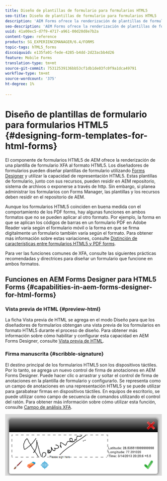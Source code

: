```yaml
---
title: Diseño de plantillas de formulario para formularios HTML5
seo-title: Diseño de plantillas de formulario para formularios HTML5
description: 'AEM Forms ofrece la renderización de plantillas de formulario XFA en formato HTML5. Los diseñadores de formularios pueden diseñar plantillas de formulario con Designer y utilizar la capacidad de representación HTML5. '
seo-description: 'AEM Forms ofrece la renderización de plantillas de formulario XFA en formato HTML5. Los diseñadores de formularios pueden diseñar plantillas de formulario con Designer y utilizar la capacidad de representación HTML5. '
uuid: 41a00ec5-d7f9-4717-a961-00d20d8e7b2a
content-type: reference
products: SG_EXPERIENCEMANAGER/6.4/FORMS
topic-tags: hTML5_forms
discoiquuid: e135fa01-fede-4285-b4dd-2d23acbb4d26
feature: Mobile Forms
translation-type: tm+mt
source-git-commit: 75312539136bb53cf1db1de03fc0f9a1dca49791
workflow-type: tm+mt
source-wordcount: '375'
ht-degree: 1%

---
```



# Diseño de plantillas de formulario para formularios HTML5 {#designing-form-templates-for-html-forms}

El componente de formularios HTML5 de AEM ofrece la renderización de una plantilla de formulario XFA al formato HTML5. Los diseñadores de formularios pueden diseñar plantillas de formulario utilizando [Forms Designer](https://www.adobe.com/go/learn_aemforms_designer_63) y utilizar la capacidad de representación HTML5. Estas plantillas de formulario, junto con sus recursos, pueden residir en AEM repositorio, sistema de archivos o exponerse a través de http. Sin embargo, si planea administrar los formularios con Forms Manager, las plantillas y los recursos deben residir en el repositorio de AEM.

Aunque los formularios HTML5 coinciden en buena medida con el comportamiento de los PDF forms, hay algunas funciones en ambos formatos que no se pueden aplicar al otro formato. Por ejemplo, la forma en que se aplican los códigos de barras en un formulario PDF en Adobe Reader varía según el formulario móvil o la forma en que se firma digitalmente un formulario también varía según el formato. Para obtener más información sobre estas variaciones, consulte [Distinción de características entre formularios HTML5 y PDF forms](/help/forms/using/feature-differentiation-html5-forms-pdf-forms.md).

Para ver las funciones comunes de XFA, consulte las siguientes prácticas recomendadas y directrices para diseñar un formulario que funcione en ambos formatos.

## Funciones en AEM Forms Designer para HTML5 Forms {#capabilities-in-aem-forms-designer-for-html-forms}

### Vista previa de HTML {#preview-html}

La ficha Vista previa de HTML se agrega en el modo Diseño para que los diseñadores de formularios obtengan una vista previa de los formularios en formato HTML5 durante el proceso de diseño. Para obtener más información sobre cómo habilitar y configurar esta capacidad en AEM Forms Designer, consulte [Vista previa de HTML](/help/forms/using/preview-xdp-forms-html.md).

### Firma manuscrita {#scribble-signature}

El destino principal de los formularios HTML5 son los dispositivos táctiles. Por lo tanto, se agrega un nuevo control de firma de anotaciones en AEM Forms Designer. Puede hacer clic o arrastrar y soltar el control de firma de anotaciones en la plantilla de formulario y configurarlo. Se representa como un campo de anotaciones en una representación HTML5 y se puede utilizar para garabatear firmas en dispositivos táctiles. En equipos de escritorio, se puede utilizar como campo de secuencia de comandos utilizando el control del ratón. Para obtener más información sobre cómo utilizar esta función, consulte [Campo de análisis XFA](/help/forms/using/scribble-signature.md).

![4](assets/4.png)
